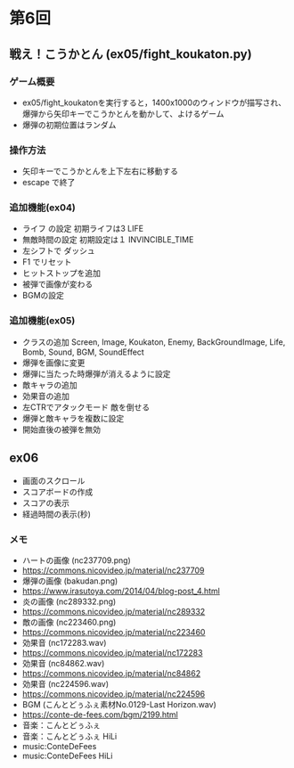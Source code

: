 # 第6回
## 戦え！こうかとん (ex05/fight_koukaton.py)
### ゲーム概要
- ex05/fight_koukatonを実行すると，1400x1000のウィンドウが描写され、爆弾から矢印キーでこうかとんを動かして、よけるゲーム
- 爆弾の初期位置はランダム
### 操作方法
- 矢印キーでこうかとんを上下左右に移動する
- escape で終了
### 追加機能(ex04)
- ライフ の設定 初期ライフは3 LIFE
- 無敵時間の設定 初期設定は１ INVINCIBLE_TIME
- 左シフトで ダッシュ
- F1 でリセット
- ヒットストップを追加
- 被弾で画像が変わる
- BGMの設定
### 追加機能(ex05)
- クラスの追加 Screen, Image, Koukaton, Enemy, BackGroundImage, Life, Bomb, Sound, BGM, SoundEffect
- 爆弾を画像に変更
- 爆弾に当たった時爆弾が消えるように設定
- 敵キャラの追加
- 効果音の追加
- 左CTRでアタックモード 敵を倒せる
- 爆弾と敵キャラを複数に設定
- 開始直後の被弾を無効
## ex06
- 画面のスクロール
- スコアボードの作成
- スコアの表示
- 経過時間の表示(秒)
### メモ
- ハートの画像 (nc237709.png)
- https://commons.nicovideo.jp/material/nc237709
- 爆弾の画像 (bakudan.png)
- https://www.irasutoya.com/2014/04/blog-post_4.html
- 炎の画像 (nc289332.png)
- https://commons.nicovideo.jp/material/nc289332
- 敵の画像 (nc223460.png)
- https://commons.nicovideo.jp/material/nc223460
- 効果音 (nc172283.wav)
- https://commons.nicovideo.jp/material/nc172283
- 効果音 (nc84862.wav)
- https://commons.nicovideo.jp/material/nc84862
- 効果音 (nc224596.wav)
- https://commons.nicovideo.jp/material/nc224596
- BGM (こんとどぅふぇ素材No.0129-Last Horizon.wav)
- https://conte-de-fees.com/bgm/2199.html
- 音楽：こんとどぅふぇ
- 音楽：こんとどぅふぇ HiLi
- music:ConteDeFees
- music:ConteDeFees HiLi